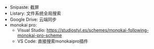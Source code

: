 - Snipaste: 截屏
- Listary: 文件系统全局搜索
- Google Drive: 云端同步
- monokai pro: 
  - Visual Studio: https://studiostyl.es/schemes/monokai-following-monokai-pro-scheme
  - VS Code: 直接搜索monokaipro插件

